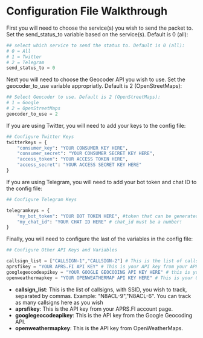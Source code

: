 # Configuration File Walkthrough

First you will need to choose the service(s) you wish to send the packet to. Set the send_status_to variable based on the service(s). Default is 0 (all):
```python
## select which service to send the status to. Default is 0 (all):
# 0 = All
# 1 = Twitter
# 2 = Telegram
send_status_to = 0
```

Next you will need to choose the Geocoder API you wish to use. Set the geocoder_to_use variable appropriatly. Default is 2 (OpenStreetMaps):
```python
## Select Geocoder to use. Default is 2 (OpenStreetMaps):
# 1 = Google
# 2 = OpenStreetMaps
geocoder_to_use = 2
```
If you are using Twitter, you will need to add your keys to the config file:
```python
## Configure Twitter Keys
twitterkeys = {
    "consumer_key": "YOUR CONSUMER KEY HERE",
    "consumer_secret": "YOUR CONSUMER SECRET KEY HERE",
    "access_token": "YOUR ACCESS TOKEN HERE",
    "access_secret": "YOUR ACCESS SECRET KEY HERE"
}
```

If you are using Telegram, you will need to add your bot token and chat ID to the config file:
```python
## Configure Telegram Keys

telegramkeys = {
    "my_bot_token": "YOUR BOT TOKEN HERE", #token that can be generated talking with @BotFather on telegram for your bot
    "my_chat_id": "YOUR CHAT ID HERE" # chat_id must be a number!
}

```

Finally, you will need to configure the last of the variables in the config file:
```python
## Configure Other API Keys and Variables

callsign_list = ["CALLSIGN-1","CALLSIGN-2"] # This is the list of callsigns with ssid to monitor and tweet. You need at least one but can be as many as you want separated by commas
aprsfikey = "YOUR APRS.FI API KEY" # This is your API key from your APRS.fi account
googlegeocodeapikey = "YOUR GOOGLE GEOCODING API KEY HERE" # this is your Google Geocodeing API Key from
openweathermapkey = "YOUR OPENWEATHERMAP API KEY HERE" # This is your OpenWeatherMap API Key.
```
- **callsign_list**: This is the list of callsigns, with SSID, you wish to track, separated by commas. Example: "N8ACL-9","N8ACL-6". You can track as many callsigns here as you wish
- **aprsfikey**: This is the API key from your APRS.FI account page. 
- **googlegeocodeapikey**: This is the API key from the Google Geocoding API.
- **openweathermapkey**: This is the API key from OpenWeatherMaps.